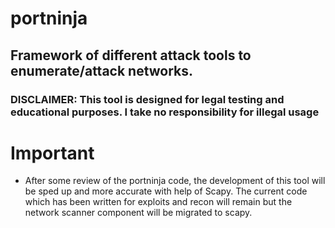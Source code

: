 # portninja

## Framework of different attack tools to enumerate/attack networks. 
### DISCLAIMER: This tool is designed for legal testing and educational purposes. I take no responsibility for illegal usage

# Important
- After some review of the portninja code, the development of this tool will be sped up and more accurate with help of Scapy. The current code which has been written for exploits and recon will remain but the network scanner component will be migrated to scapy.
